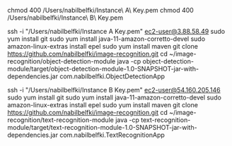 chmod 400 /Users/nabilbelfki/Instance\ A\ Key.pem
chmod 400 /Users/nabilbelfki/Instance\ B\ Key.pem

ssh -i "/Users/nabilbelfki/Instance A Key.pem" ec2-user@3.88.58.49
sudo yum install git
sudo yum install java-11-amazon-corretto-devel
sudo amazon-linux-extras install epel
sudo yum install maven
git clone https://github.com/nabilbelfki/image-recognition.git
cd ~/image-recognition/object-detection-module
java -cp object-detection-module/target/object-detection-module-1.0-SNAPSHOT-jar-with-dependencies.jar com.nabilbelfki.ObjectDetectionApp

ssh -i "/Users/nabilbelfki/Instance B Key.pem" ec2-user@54.160.205.146
sudo yum install git
sudo yum install java-11-amazon-corretto-devel
sudo amazon-linux-extras install epel
sudo yum install maven
git clone https://github.com/nabilbelfki/image-recognition.git
cd ~/image-recognition/text-recognition-module
java -cp text-recognition-module/target/text-recognition-module-1.0-SNAPSHOT-jar-with-dependencies.jar com.nabilbelfki.TextRecognitionApp
